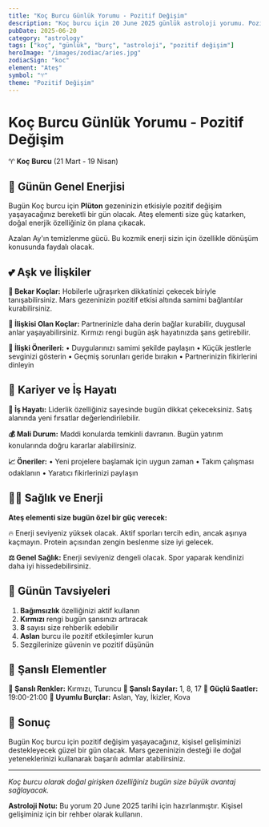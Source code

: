 ```yaml
---
title: "Koç Burcu Günlük Yorumu - Pozitif Değişim"
description: "Koç burcu için 20 June 2025 günlük astroloji yorumu. Pozitif Değişim teması ile rehberlik."
pubDate: 2025-06-20
category: "astrology"
tags: ["koç", "günlük", "burç", "astroloji", "pozitif değişim"]
heroImage: "/images/zodiac/aries.jpg"
zodiacSign: "koc"
element: "Ateş"
symbol: "♈"
theme: "Pozitif Değişim"
---
```


# Koç Burcu Günlük Yorumu - Pozitif Değişim

♈ **Koç Burcu** (21 Mart - 19 Nisan)

## 🌟 Günün Genel Enerjisi

Bugün Koç burcu için **Plüton** gezeninizin etkisiyle pozitif değişim yaşayacağınız bereketli bir gün olacak. Ateş elementi size güç katarken, doğal enerjik özelliğiniz ön plana çıkacak.

Azalan Ay'ın temizlenme gücü. Bu kozmik enerji sizin için özellikle dönüşüm konusunda faydalı olacak.

## 💕 Aşk ve İlişkiler

**💖 Bekar Koçlar:** Hobilerle uğraşırken dikkatinizi çekecek biriyle tanışabilirsiniz. Mars gezeninizin pozitif etkisi altında samimi bağlantılar kurabilirsiniz.

**💑 İlişkisi Olan Koçlar:** Partnerinizle daha derin bağlar kurabilir, duygusal anlar yaşayabilirsiniz. Kırmızı rengi bugün aşk hayatınızda şans getirebilir.

**🌹 İlişki Önerileri:**
• Duygularınızı samimi şekilde paylaşın
• Küçük jestlerle sevginizi gösterin
• Geçmiş sorunları geride bırakın
• Partnerinizin fikirlerini dinleyin

## 💼 Kariyer ve İş Hayatı

**🚀 İş Hayatı:** Liderlik özelliğiniz sayesinde bugün dikkat çekeceksiniz. Satış alanında yeni fırsatlar değerlendirilebilir.

**💰 Mali Durum:** Maddi konularda temkinli davranın. Bugün yatırım konularında doğru kararlar alabilirsiniz.

**📈 Öneriler:**
• Yeni projelere başlamak için uygun zaman
• Takım çalışması odaklanın
• Yaratıcı fikirlerinizi paylaşın

## 🏃‍♀️ Sağlık ve Enerji

**Ateş elementi size bugün özel bir güç verecek:**

🔥 Enerji seviyeniz yüksek olacak. Aktif sporları tercih edin, ancak aşırıya kaçmayın. Protein açısından zengin beslenme size iyi gelecek.

**⚖️ Genel Sağlık:** Enerji seviyeniz dengeli olacak. Spor yaparak kendinizi daha iyi hissedebilirsiniz.

## 🎯 Günün Tavsiyeleri

1. **Bağımsızlık** özelliğinizi aktif kullanın
2. **Kırmızı** rengi bugün şansınızı artıracak
3. **8** sayısı size rehberlik edebilir
4. **Aslan** burcu ile pozitif etkileşimler kurun
5. Sezgilerinize güvenin ve pozitif düşünün

## 🔮 Şanslı Elementler

**🎨 Şanslı Renkler:** Kırmızı, Turuncu
**🔢 Şanslı Sayılar:** 1, 8, 17
**🌟 Güçlü Saatler:** 19:00-21:00
**💫 Uyumlu Burçlar:** Aslan, Yay, İkizler, Kova

## 💫 Sonuç

Bugün Koç burcu için pozitif değişim yaşayacağınız, kişisel gelişiminizi destekleyecek güzel bir gün olacak. Mars gezeninizin desteği ile doğal yeteneklerinizi kullanarak başarılı adımlar atabilirsiniz.

---

*Koç burcu olarak doğal girişken özelliğiniz bugün size büyük avantaj sağlayacak.*

**Astroloji Notu:** Bu yorum 20 June 2025 tarihi için hazırlanmıştır. Kişisel gelişiminiz için bir rehber olarak kullanın.
